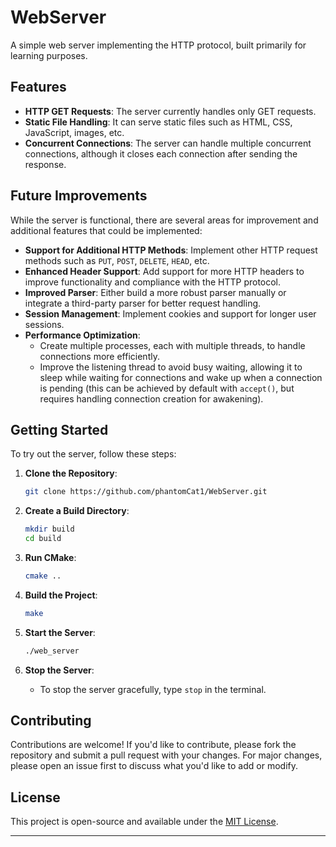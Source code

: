 # WebServer

A simple web server implementing the HTTP protocol, built primarily for learning purposes.

## Features

- **HTTP GET Requests**: The server currently handles only GET requests.
- **Static File Handling**: It can serve static files such as HTML, CSS, JavaScript, images, etc.
- **Concurrent Connections**: The server can handle multiple concurrent connections, although it closes each connection after sending the response.

## Future Improvements

While the server is functional, there are several areas for improvement and additional features that could be implemented:

- **Support for Additional HTTP Methods**: Implement other HTTP request methods such as `PUT`, `POST`, `DELETE`, `HEAD`, etc.
- **Enhanced Header Support**: Add support for more HTTP headers to improve functionality and compliance with the HTTP protocol.
- **Improved Parser**: Either build a more robust parser manually or integrate a third-party parser for better request handling.
- **Session Management**: Implement cookies and support for longer user sessions.
- **Performance Optimization**: 
  - Create multiple processes, each with multiple threads, to handle connections more efficiently.
  - Improve the listening thread to avoid busy waiting, allowing it to sleep while waiting for connections and wake up when a connection is pending (this can be achieved by default with `accept()`, but requires handling connection creation for awakening).

## Getting Started

To try out the server, follow these steps:

1. **Clone the Repository**:
   ```bash
   git clone https://github.com/phantomCat1/WebServer.git
   ```

2. **Create a Build Directory**:
   ```bash
   mkdir build
   cd build
   ```

3. **Run CMake**:
   ```bash
   cmake ..
   ```

4. **Build the Project**:
   ```bash
   make
   ```

5. **Start the Server**:
   ```bash
   ./web_server
   ```

6. **Stop the Server**:
   - To stop the server gracefully, type `stop` in the terminal.

## Contributing

Contributions are welcome! If you'd like to contribute, please fork the repository and submit a pull request with your changes. For major changes, please open an issue first to discuss what you'd like to add or modify.

## License

This project is open-source and available under the [MIT License](LICENSE).

---
